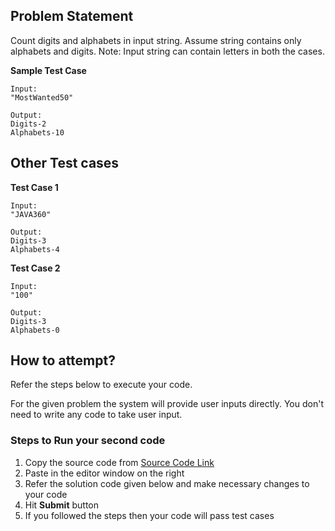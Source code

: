 
## Problem Statement
Count digits and alphabets in input string. Assume string contains only alphabets 
and digits.
Note: Input string can contain letters in both the cases.

**Sample Test Case**
```
Input:
"MostWanted50" 

Output:
Digits-2
Alphabets-10
```
## Other Test cases
**Test Case 1**
```
Input:
"JAVA360"

Output:
Digits-3
Alphabets-4
```
**Test Case 2**
```
Input:
"100"

Output:
Digits-3
Alphabets-0
```

## How to attempt?
Refer the steps below to execute your code.

For the given problem the system will provide user inputs directly. You don't need to write any code to take user input.

### Steps to Run your second code
1. Copy the source code from [Source Code Link](https://raw.githubusercontent.com/Aartiarora22/Lab_assignments/main/Q2/T3/Main.java)
2. Paste in the editor window on the right
3. Refer the solution code given below and make necessary changes to your code
4. Hit **Submit** button
5. If you followed the steps then your code will pass test cases
